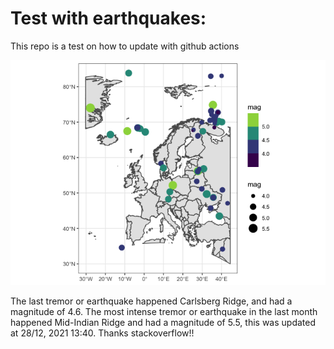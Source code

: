 <!-- README.md is generated from README.Rmd. Please edit that file -->

Test with earthquakes:
======================

This repo is a test on how to update with github actions

![](man/figures/README-unnamed-chunk-2-1.png)

The last tremor or earthquake happened Carlsberg Ridge, and had a
magnitude of 4.6. The most intense tremor or earthquake in the last
month happened Mid-Indian Ridge and had a magnitude of 5.5, this was
updated at 28/12, 2021 13:40. Thanks stackoverflow!!
